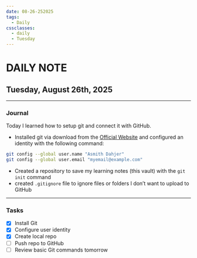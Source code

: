 ```yaml
---
date: 08-26-252025
tags:
  - Daily
cssclasses:
  - daily
  - Tuesday
---
```


# DAILY NOTE
## Tuesday, August 26th, 2025
***
### Journal

Today I learned how to setup git and connect it with GitHub.
- Installed git via download from the [Official Website](https://git-scm.com/downloads) and configured an identity with the following command:
```bash
git config --global user.name "Asmith Dahjer"
git config --global user.email "myemail@example.com"
```
- Created a repository to save my learning notes (this vault) with the `git init` command
- created `.gitignore` file to ignore files or folders I don’t want to upload to GitHub
***
### Tasks
- [x] Install Git
- [x] Configure user identity
- [x] Create local repo
- [ ] Push repo to GitHub
- [ ] Review basic Git commands tomorrow